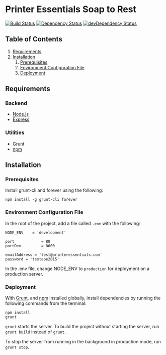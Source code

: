 # Printer Essentials Soap to Rest
[![Build Status](https://travis-ci.org/kamronbatman/printeressentials_soap2rest.svg?branch=dev)](https://travis-ci.org/kamronbatman/printeressentials_soap2rest)
[![Dependency Status](https://david-dm.org/kamronbatman/printeressentials_soap2rest/dev.svg)](https://david-dm.org/kamronbatman/printeressentials_soap2rest)
[![devDependency Status](https://david-dm.org/kamronbatman/printeressentials_soap2rest/dev/dev-status.svg)](https://david-dm.org/kamronbatman/printeressentials_soap2rest#info=devDependencies)<br>

## Table of Contents

1. [Requirements](#requirements)
1. [Installation](#Installation)
    1. [Prerequisites](#prerequisites)
    1. [Environment Configuration File](#environment-configuration-file)
    1. [Deployment](#deployment)

## Requirements

### Backend
- [Node.js](https://nodejs.org/)
- [Express](http://expressjs.com/)

### Utilities
- [Grunt](http://gruntjs.com/)
- [npm](https://www.npmjs.com/)

## Installation

### Prerequisites

Install grunt-cli and forever using the following:
```
npm install -g grunt-cli forever
```

### Environment Configuration File

In the root of the project, add a file called `.env` with the following:
```
NODE_ENV    = 'development'

port            = 80
portDev         = 8000

emailAddress = 'test@printeressentials.com'
password = 'testepe2015'
```

In the .env file, change NODE_ENV to `production` for deployment on a production server.

### Deployment

With [Grunt](http://gruntjs.com/getting-started), and [npm](https://www.npmjs.com/#getting-started) installed globally, install dependencies by running the following commands from the terminal:
```
npm install
grunt
```

`grunt` starts the server. To build the project without starting the server, run `grunt build` instead of `grunt`.

To stop the server from running in the background in production mode, run `grunt stop`.